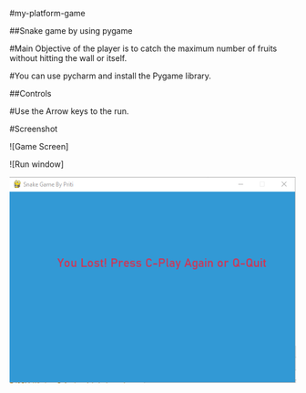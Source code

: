#my-platform-game

##Snake game by using pygame

#Main Objective of the player is to catch the maximum number of fruits without hitting the wall or itself.

#You can use pycharm and install the Pygame library. 

##Controls

#Use the Arrow keys to the run.

#Screenshot

![Game Screen]

![Run window]

![Game over](https://github.com/PritiRokade/my-platformer-game/blob/main/Screenshot/GameOver%20-%20Copy.png)
